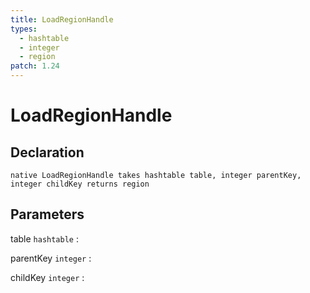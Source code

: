 ```yaml
---
title: LoadRegionHandle
types:
  - hashtable
  - integer
  - region
patch: 1.24
---
```


# LoadRegionHandle

## Declaration

```jass
native LoadRegionHandle takes hashtable table, integer parentKey, integer childKey returns region
```

## Parameters
table `hashtable`
: 

parentKey `integer`
: 

childKey `integer`
: 
